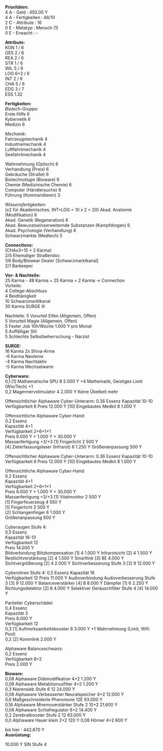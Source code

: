 **Prioritäten:**  
4 A - Geld : 450.00 Y  
4 A - Fertigkeiten : 46/10  
2 C - Attribute : 16  
0 E - Metatyp : Mensch (1)  
0 E - Erwacht : -  

**Attribute:**  
KON 1 / 6  
GES 2 / 6  
REA 2 / 6  
STR 1 / 6  
WIL 5 / 6  
LOG 6+2 / 6  
INT 2 / 6  
CHA 5 / 6  
EDG 3 / 7  
ESS 1.32  

**Fertigkeiten:**  
*Biotech-Gruppe:*  
Erste Hilfe 6  
Kybernetik 6  
Medizin 6  

*Mechanik*:  
Fahrzeugmechanik 4  
Industriemechanik 4  
Luftfahrtmechanik 4  
Seefahrtmechanik 4  

Wahrnehmung (Optisch) 6  
Verhandlung (Preis) 6  
Gebräuche (Straße) 6  
Biotechnologie (Bioware) 6  
Chemie (Medizinische Chemie) 6  
Computer (Händlersuche) 6  
Führung (Kommandieren) 3    

*Wissensfertigkeiten:*  
(x2 für Akademisches, INT+LOG = 10 x 2 = 20)
Akad. Anatomie (Modifikation) 6  
Akad. Genetik (Regeneration) 6  
Akad. Bewusstseinserweiternde Substanzen (Kampfdrogen) 6  
Akad. Psychologie (Verhandlung) 6  
Schwarzmärkte (Medtech) 5  

**Connections:**  
(CHAx3=15 + 2 Karma)  
2/5 Ehemaliger Straßendoc  
1/6 Body/Biowear Dealer [Schwarzmarktkanal]  
2/1 Barkeeper  

**Vor- & Nachteile:**  
25 Karma - 48 Karma + 25 Karma = 2 Karma -> Connection  
Vorteile:  
4 College-Abschluss    
4 Beidhänigkeit  
10 Schwarzmarktkanal  
30 Karma SURGE III  

Nachteile:
5 Vorurteil Elfen (Allgemein, Offen)  
5 Vorurteil Magie (Allgemein, Offen)  
5 Fester Job 10h/Woche 1.000 Y pro Monat  
5 Auffälliger Stil  
5 Schlechte Selbstbeherrschung - Narzist  

**SURGE:**  
16 Karma 2x Shiva-Arme  
-6 Karma Neotenie  
-4 Karma Nachtaktiv  
-5 Karma Wechselwarm  

**Cyberware:**  
0,1 [1] Mathematische SPU 8 2.000 Y +4 Mathematik, Geistiges Limit (Wis/Tech) +1  
0,2 Magennervstimulator 4 2.000 Y Keine Übelkeit mehr  

Offensichtlicher Alphaware Cyber-Unterarm:
0.36 Essenz
Kapazität 10-10
Verfügbarkeit 6
Preis 12.000 Y
[10] Eingebautes Medkit 8 1.000 Y  

Offensichtliche Alphaware Cyber-Hand:  
0.2 Essenz  
Kapazität 4+1  
Verfügbarkeit 2+6+1+1  
Preis 6.000 Y + 1.000 Y + 30.000 Y  
Massanfertigung +3/+3 
[1] Fingerlicht 2 500 Y  
[4] Zielerfassungslaser (Infrarot) 6 1.250 Y
Größenanpassung 500 Y  

Offensichtlicher Alphaware Cyber-Unterarm:
0.36 Essenz
Kapazität 10-10
Verfügbarkeit 6
Preis 12.000 Y
[10] Eingebautes Medkit 8 1.000 Y  

Offensichtliche Alphaware Cyber-Hand:  
0.2 Essenz  
Kapazität 4+1  
Verfügbarkeit 2+6+1+1  
Preis 6.000 Y + 1.000 Y + 30.000 Y  
Massanfertigung +3/+3 
[1] Vitalmonitor 2 500 Y  
[1] Fingerfeuerzeug 4 550 Y  
[1] Fingerlicht 2 500 Y  
[2] Schlangenfinger 6 1.000 Y  
Größenanpassung 500 Y  

Cyberaugen Stufe 4:  
0,5 Essenz  
Kapazität 16-13  
Verfügbarkeit 12  
Preis 14.000 Y  
Bildverbindung
Blitzkompensation [1] 4 1.000 Y
Infrarotsicht [2] 4 1.500 Y  
Restlichtverstärkung [2] 4 1.500 Y
Smartlink [3] 8E 4.000 Y
Sichtvergrößerung [2] 4 2.000 Y
Sichtverbesserung Stufe 3 [3] 9 12.000 Y

Cyberohren Stufe 4:
0,5 Essenz
Kapazität 16  
Verfügbarkeit 12
Preis 11.000 Y
Audioverbindung
Audioverbesserung Stufe 3 [3] 9 12.000 Y
Balanceverstärker [4] 8 8.000 Y
Dämpfer [1] 6 2.250 Y
Richtungsdetektor [2] 8 4.000 Y
Selektiver Geräuschfilter Stufe 4 [4] 14.000 Y

Partieller Cyberschädel:  
0,4 Essenz  
Kapazität 3  
Preis 8.000 Y  
Verfügbarkeit 12  
0,3 [1] Aufmerksamkeitsbooster 8 3.000 Y +1 Wahrnehmung (Limit, Wifi: Pool)  
0,2 [2] Kommlink 2.000 Y

Alphaware Balanceschwanz:  
0,2 Essenz  
Verfügbarkeit 8+2  
Preis 2.000 Y  

**Bioware:**  
0,08 Alphaware Diätmodifikation 4+2 1.200 Y  
0,08 Alphaware Metablismusfilter 4+2 1.200 Y  
0,3 Nierensieb Stufe 6 12 24.000 Y  
0,08 Alphaware Verbesserter Neuralspeicher 4+2 12.000 Y  
0,6 Maßgeschneiderte Pheromone 12E 93.000 Y  
0,16 Alphaware Mnemoverstärker Stufe 2 10+2 21.600 Y  
0,08 Alphaware Schlafregulator 6+2 14.400 Y  
0,2 Zerebralbooster Stufe 2 12 63.000 Y  
0,0 Alphaware Hauer klein 2+2 120 Y
0,08 Hörner 4+2 600 Y  

bis hier : 442.670 Y  
**Ausrüstung:**  

10.000 Y SIN Stufe 4  
